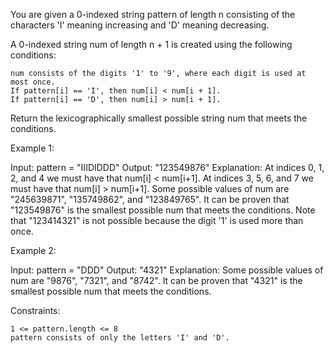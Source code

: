 You are given a 0-indexed string pattern of length n consisting of the characters 'I' meaning increasing and 'D' meaning decreasing.

A 0-indexed string num of length n + 1 is created using the following conditions:

    num consists of the digits '1' to '9', where each digit is used at most once.
    If pattern[i] == 'I', then num[i] < num[i + 1].
    If pattern[i] == 'D', then num[i] > num[i + 1].

Return the lexicographically smallest possible string num that meets the conditions.

 

Example 1:

Input: pattern = "IIIDIDDD"
Output: "123549876"
Explanation:
At indices 0, 1, 2, and 4 we must have that num[i] < num[i+1].
At indices 3, 5, 6, and 7 we must have that num[i] > num[i+1].
Some possible values of num are "245639871", "135749862", and "123849765".
It can be proven that "123549876" is the smallest possible num that meets the conditions.
Note that "123414321" is not possible because the digit '1' is used more than once.

Example 2:

Input: pattern = "DDD"
Output: "4321"
Explanation:
Some possible values of num are "9876", "7321", and "8742".
It can be proven that "4321" is the smallest possible num that meets the conditions.

 

Constraints:

    1 <= pattern.length <= 8
    pattern consists of only the letters 'I' and 'D'.

